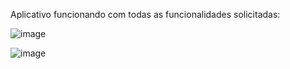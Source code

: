 Aplicativo funcionando com todas as funcionalidades solicitadas:

![image](https://github.com/user-attachments/assets/184212b8-00dc-40df-8ddb-deae7ab813b5)

![image](https://github.com/user-attachments/assets/d2632177-fe6b-4ff2-8bd3-aaac128527ed)
